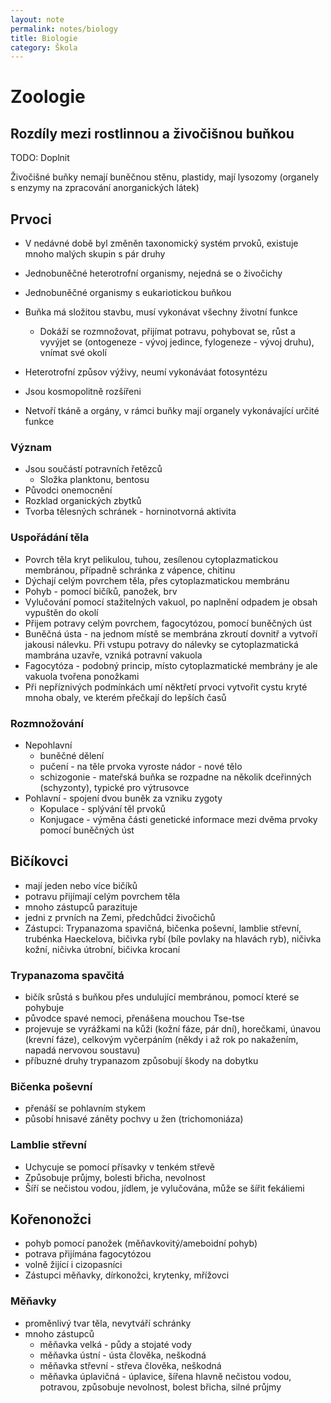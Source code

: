 ```yaml
---
layout: note
permalink: notes/biology
title: Biologie
category: Škola
---
```


# Zoologie

## Rozdíly mezi rostlinnou a živočišnou buňkou

TODO: Doplnit

Živočišné buňky nemají buněčnou stěnu, plastidy, mají lysozomy (organely s enzymy na zpracování anorganických látek)

## Prvoci

- V nedávné době byl změněn taxonomický systém prvoků, existuje mnoho malých skupin s pár druhy
- Jednobuněčné heterotrofní organismy, nejedná se o živočichy

- Jednobuněčné organismy s eukariotickou buňkou
- Buňka má složitou stavbu, musí vykonávat všechny životní funkce
  - Dokáží se rozmnožovat, přijímat potravu, pohybovat se, růst a vyvýjet se (ontogeneze - vývoj jedince, fylogeneze - vývoj druhu), vnímat své okolí
- Heterotrofní způsov výživy, neumí vykonáváat fotosyntézu
- Jsou kosmopolitně rozšířeni
- Netvoří tkáně a orgány, v rámci buňky mají organely vykonávající určité funkce

### Význam

- Jsou součástí potravních řetězců
  - Složka planktonu, bentosu
- Původci onemocnění
- Rozklad organických zbytků
- Tvorba tělesných schránek - horninotvorná aktivita

### Uspořádání těla

- Povrch těla kryt pelikulou, tuhou, zesílenou cytoplazmatickou membránou, případně schránka z vápence, chitinu
- Dýchají celým povrchem těla, přes cytoplazmatickou membránu
- Pohyb - pomocí bičíků, panožek, brv
- Vylučování pomocí stažitelných vakuol, po naplnění odpadem je obsah vypuštěn do okolí
- Přijem potravy celým povrchem, fagocytózou, pomocí buněčných úst
- Buněčná ústa - na jednom místě se membrána zkroutí dovnitř a vytvoří jakousi nálevku. Při vstupu potravy do nálevky se cytoplazmatická mambrána uzavře, vzniká potravní vakuola
- Fagocytóza - podobný princip, místo cytoplazmatické membrány je ale vakuola tvořena ponožkami
- Při nepříznivých podmínkách umí něktřetí prvoci vytvořit cystu kryté mnoha obaly, ve kterém přečkají do lepších časů

### Rozmnožování

- Nepohlavní 
  - buněčné dělení
  - pučení - na těle prvoka vyroste nádor - nové tělo
  - schizogonie - mateřská buňka se rozpadne na několik dceřinných (schyzonty), typické pro výtrusovce
- Pohlavní - spojení dvou buněk za vzniku zygoty
  - Kopulace - splývání těl prvoků
  - Konjugace - výměna části genetické informace mezi dvěma prvoky pomocí buněčných úst

## Bičíkovci

- mají jeden nebo více bičíků
- potravu přijímají celým povrchem těla
- mnoho zástupců parazituje
- jedni z prvních na Zemi, předchůdci živočichů
- Zástupci: Trypanazoma spavičná, bičenka poševní, lamblie střevní, trubénka Haeckelova, bičivka rybí (bíle povlaky na hlavách ryb), ničivka kožní, ničivka útrobní, bičivka krocaní

### Trypanazoma spavčitá

- bičík srůstá s buňkou přes undulující membránou, pomocí které se pohybuje
- původce spavé nemoci, přenášena mouchou Tse-tse
- projevuje se vyrážkami na kůži (kožní fáze, pár dní), horečkami, únavou (krevní fáze), celkovým vyčerpáním (někdy i až rok po nakažením, napadá nervovou soustavu)
- příbuzné druhy trypanazom způsobují škody na dobytku

### Bičenka poševní

- přenáší se pohlavním stykem
- působí hnisavé záněty pochvy u žen (trichomoniáza)

### Lamblie střevní

- Uchycuje se pomocí přísavky v tenkém střevě
- Způsobuje průjmy, bolesti břicha, nevolnost
- Šíří se nečistou vodou, jídlem, je vylučována, může se šířit fekáliemi

## Kořenonožci

- pohyb pomocí panožek (měňavkovitý/ameboidní pohyb)
- potrava přijímána fagocytózou
- volně žijící i cizopasníci
- Zástupci měňavky, dírkonožci, krytenky, mřížovci

### Měňavky

- proměnlivý tvar těla, nevytváří schránky
- mnoho zástupců
  - měňavka velká - půdy a stojaté vody
  - měňavka ústní - ústa člověka, neškodná
  - měňavka střevní - střeva člověka, neškodná
  - měňavka úplavičná - úplavice, šířena hlavně nečistou vodou, potravou, způsobuje nevolnost, bolest břicha, silné průjmy
